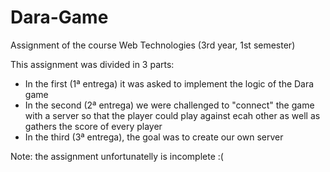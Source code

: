 # Dara-Game
Assignment of the course Web Technologies (3rd year, 1st semester)

This assignment was divided in 3 parts:
* In the first (1ª entrega) it was asked to implement the logic of the Dara game
* In the second (2ª entrega) we were challenged to "connect" the game with a server so that the player could play against ecah other as well as gathers the score of every player
* In the third (3ª entrega), the goal was to create our own server

Note: the assignment unfortunatelly is incomplete :(
